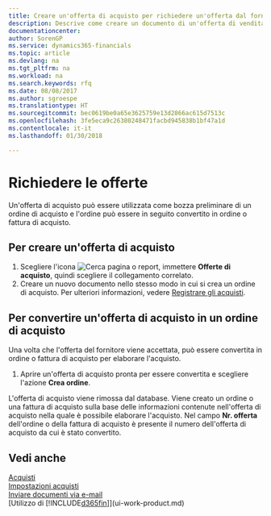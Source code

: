 ```yaml
---
title: Creare un'offerta di acquisto per richiedere un'offerta dal fornitore | Documenti Microsoft
description: Descrive come creare un documento di un'offerta di vendita o una richiesta di offerta (RdO) per registrare la propria offerta a un cliente per la vendita di prodotti in base a termini determinati.
documentationcenter: 
author: SorenGP
ms.service: dynamics365-financials
ms.topic: article
ms.devlang: na
ms.tgt_pltfrm: na
ms.workload: na
ms.search.keywords: rfq
ms.date: 08/08/2017
ms.author: sgroespe
ms.translationtype: HT
ms.sourcegitcommit: bec0619be0a65e3625759e13d2866ac615d7513c
ms.openlocfilehash: 3fe5eca9c26380248471facbd945838b1bf47a1d
ms.contentlocale: it-it
ms.lasthandoff: 01/30/2018

---
```

# <a name="request-quotes"></a>Richiedere le offerte
Un'offerta di acquisto può essere utilizzata come bozza preliminare di un ordine di acquisto e l'ordine può essere in seguito convertito in ordine o fattura di acquisto.


## <a name="to-create-a-purchase-quote"></a>Per creare un'offerta di acquisto
1. Scegliere l'icona ![Cerca pagina o report](media/ui-search/search_small.png "icona Cerca pagina o report"), immettere **Offerte di acquisto**, quindi scegliere il collegamento correlato.
2. Creare un nuovo documento nello stesso modo in cui si crea un ordine di acquisto. Per ulteriori informazioni, vedere [Registrare gli acquisti](purchasing-how-record-purchases.md).

## <a name="to-convert-a-purchase-quote-to-a-purchase-order"></a>Per convertire un'offerta di acquisto in un ordine di acquisto
Una volta che l'offerta del fornitore viene accettata, può essere convertita in ordine o fattura di acquisto per elaborare l'acquisto.

1. Aprire un'offerta di acquisto pronta per essere convertita e scegliere l'azione **Crea ordine**.

L'offerta di acquisto viene rimossa dal database. Viene creato un ordine o una fattura di acquisto sulla base delle informazioni contenute nell'offerta di acquisto nella quale è possibile elaborare l'acquisto. Nel campo **Nr. offerta** dell'ordine o della fattura di acquisto è presente il numero dell'offerta di acquisto da cui è stato convertito.

## <a name="see-also"></a>Vedi anche
[Acquisti](purchasing-manage-purchasing.md)  
[Impostazioni acquisti](purchasing-setup-purchasing.md)  
[Inviare documenti via e-mail](ui-how-send-documents-email.md)  
[Utilizzo di [!INCLUDE[d365fin](includes/d365fin_md.md)]](ui-work-product.md)

